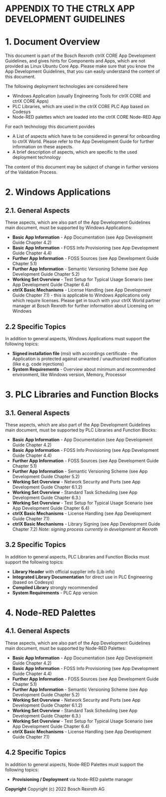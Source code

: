 # APPENDIX TO THE CTRLX APP DEVELOPMENT GUIDELINES
# 1. Document Overview
This document is part of the Bosch Rexroth ctrlX CORE App Development Guidelines, and gives hints for Components and Apps, which are not provided as Linux Ubuntu Core App.
Please make sure that you know the App Development Guidelines, that you can easily understand the content of this document.

The following deployment technologies are considered here
- Windows Application (usually Engineering Tools for ctrlX CORE and ctrlX CORE Apps)
- PLC Libraries, which are used in the ctrlX CORE PLC App based on Codesys
- Node-RED palettes which are loaded into the ctrlX CORE Node-RED App

For each technology this document povides
- A List of aspects which have to be considered in general for onboarding to ctrlX World. Please refer to the App Development Guide for further information on these aspects.
- A brief description of aspects, which are specific to the used deployment technology

The content of this document may be subject of change in further versions of the Validation Process.

# 2. Windows Applications

## 2.1. General Aspects

These aspects, which are also part of the App Development Guidelines main document, must be supported by Windows Applications:
- **Basic App Information** - App Documentation (see App Development Guide Chapter 4.2)
- **Basic App Information** - FOSS Info Provisioning (see App Development Guide Chapter 4.4)
- **Further App Information** - FOSS Sources (see App Development Guide Chapter 5.1)
- **Further App Information** - Semantic Versioning Scheme (see App Development Guide Chapter 5.2)
- **Working Set Overview** - Test Setup for Typical Usage Scenario (see App Development Guide Chapter 6.4)
- **ctrlX Basic Mechanisms** - License Handling (see App Development Guide Chapter 7.1) - this is applicable to Windows Applications only 
which require licenses.
Please get in touch with your ctrlX World partner manager at Bosch Rexroth for further information about Licensing on Windows
## 2.2 Specific Topics
In addition to general aspects, Windows Applications must support the following topics:
- **Signed installation file** (msi) with accordings certificate - the Application is protected against unwanted / unauthorized modification (like e.g. code injections)
- **System Requirements** - Overview about minimum and recommended environment, like Windows version, Memory, Processor

# 3. PLC Libraries and Function Blocks
## 3.1. General Aspects
These aspects, which are also part of the App Development Guidelines main document, must be supported by PLC Libraries and Function Blocks:

- **Basic App Information** - App Documentation (see App Development Guide Chapter 4.2)
- **Basic App Information** - FOSS Info Provisioning (see App Development Guide Chapter 4.4)
- **Further App Information** - FOSS Sources (see App Development Guide Chapter 5.1)
- **Further App Information** - Semantic Versioning Scheme (see App Development Guide Chapter 5.2)
- **Working Set Overview** - Network Security and Ports (see App Development Guide Chapter 6.1.2)
- **Working Set Overview** - Standard Task Scheduling (see App Development Guide Chapter 6.3.)
- **Working Set Overview** - Test Setup for Typical Usage Scenario (see App Development Guide Chapter 6.4)
- **ctrlX Basic Mechanisms** - License Handling (see App Development Guide Chapter 7.1)
- **ctrlX Basic Mechanisms** - Library Signing (see App Development Guide Chapter 7.2) *Note: signing process currently in development at Rexroth*

## 3.2 Specific Topics
In addition to general aspects, PLC Libraries and Function Blocks must support the following topics:

- **Library Header** with official supplier info (Lib info)
- **Integrated Library Documentation** for direct use in PLC Engineering (based on Codesys)
- **Compiled Library** strongly recommended
- **System Requirements** - PLC App version


# 4. Node-RED Palettes
## 4.1. General Aspects
These aspects, which are also part of the App Development Guidelines main document, must be supported by Node-RED Palettes:

 - **Basic App Information** - App Documentation (see App Development Guide Chapter 4.2)
- **Basic App Information** - FOSS Info Provisioning (see App Development Guide Chapter 4.4)
- **Further App Information** - FOSS Sources (see App Development Guide Chapter 5.1)
- **Further App Information** - Semantic Versioning Scheme (see App Development Guide Chapter 5.2)
- **Working Set Overview** - Network Security and Ports (see App Development Guide Chapter 6.1.2)
- **Working Set Overview** - Standard Task Scheduling (see App Development Guide Chapter 6.3.)
- **Working Set Overview** - Test Setup for Typical Usage Scenario (see App Development Guide Chapter 6.4)
- **ctrlX Basic Mechanisms** - License Handling (see App Development Guide Chapter 7.1)

## 4.2 Specific Topics
In addition to general aspects, Node-RED Palettes must support the following topics:
- **Provisioning / Deployment** via Node-RED palette manager


**Copyright**
Copyright (c) 2022 Bosch Rexroth AG
